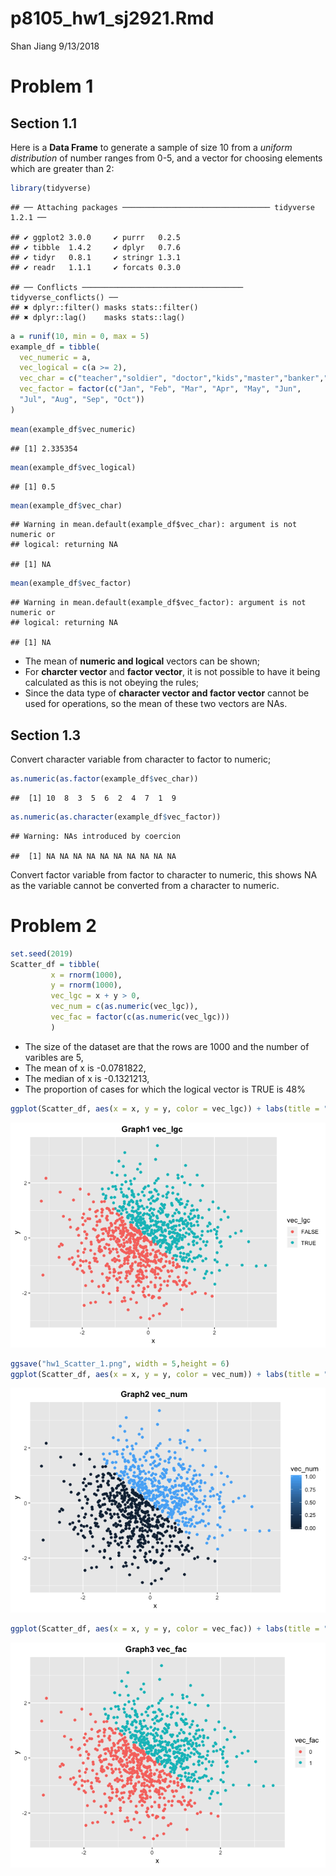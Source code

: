 p8105\_hw1\_sj2921.Rmd
================
Shan Jiang
9/13/2018

# Problem 1

## Section 1.1

Here is a **Data Frame** to generate a sample of size 10 from a *uniform
distribution* of number ranges from 0-5, and a vector for choosing
elements which are greater than
    2:

``` r
library(tidyverse)
```

    ## ── Attaching packages ───────────────────────────────── tidyverse 1.2.1 ──

    ## ✔ ggplot2 3.0.0     ✔ purrr   0.2.5
    ## ✔ tibble  1.4.2     ✔ dplyr   0.7.6
    ## ✔ tidyr   0.8.1     ✔ stringr 1.3.1
    ## ✔ readr   1.1.1     ✔ forcats 0.3.0

    ## ── Conflicts ──────────────────────────────────── tidyverse_conflicts() ──
    ## ✖ dplyr::filter() masks stats::filter()
    ## ✖ dplyr::lag()    masks stats::lag()

``` r
a = runif(10, min = 0, max = 5)
example_df = tibble(
  vec_numeric = a,
  vec_logical = c(a >= 2),
  vec_char = c("teacher","soldier", "doctor","kids","master","banker","hacker","servant ","accountant","statistician"),
  vec_factor = factor(c("Jan", "Feb", "Mar", "Apr", "May", "Jun", 
  "Jul", "Aug", "Sep", "Oct"))
)
```

``` r
mean(example_df$vec_numeric)
```

    ## [1] 2.335354

``` r
mean(example_df$vec_logical)
```

    ## [1] 0.5

``` r
mean(example_df$vec_char)
```

    ## Warning in mean.default(example_df$vec_char): argument is not numeric or
    ## logical: returning NA

    ## [1] NA

``` r
mean(example_df$vec_factor)
```

    ## Warning in mean.default(example_df$vec_factor): argument is not numeric or
    ## logical: returning NA

    ## [1] NA

  - The mean of **numeric and logical** vectors can be shown;
  - For **charcter vector** and **factor vector**, it is not possible to
    have it being calculated as this is not obeying the rules;
  - Since the data type of **character vector and factor vector** cannot
    be used for operations, so the mean of these two vectors are NAs.

## Section 1.3

Convert character variable from character to factor to numeric;

``` r
as.numeric(as.factor(example_df$vec_char))
```

    ##  [1] 10  8  3  5  6  2  4  7  1  9

``` r
as.numeric(as.character(example_df$vec_factor))
```

    ## Warning: NAs introduced by coercion

    ##  [1] NA NA NA NA NA NA NA NA NA NA

Convert factor variable from factor to character to numeric, this shows
NA as the variable cannot be converted from a character to numeric.

# Problem 2

``` r
set.seed(2019)
Scatter_df = tibble(
         x = rnorm(1000),
         y = rnorm(1000),
         vec_lgc = x + y > 0,
         vec_num = c(as.numeric(vec_lgc)),
         vec_fac = factor(c(as.numeric(vec_lgc)))
         )
```

  - The size of the dataset are that the rows are 1000 and the number of
    varibles are 5,
  - The mean of x is -0.0781822,
  - The median of x is -0.1321213,
  - The proportion of cases for which the logical vector is TRUE is
48%

<!-- end list -->

``` r
ggplot(Scatter_df, aes(x = x, y = y, color = vec_lgc)) + labs(title = "Graph1 vec_lgc ") + theme(plot.title = element_text(face = "bold", hjust = 0.5)) + geom_point()
```

![](p8105_hw1_sj2921_files/figure-gfm/chunk_6-1.png)<!-- -->

``` r
ggsave("hw1_Scatter_1.png", width = 5,height = 6)
ggplot(Scatter_df, aes(x = x, y = y, color = vec_num)) + labs(title = "Graph2 vec_num ") + theme(plot.title = element_text(face = "bold", hjust = 0.5)) + geom_point()
```

![](p8105_hw1_sj2921_files/figure-gfm/chunk_6-2.png)<!-- -->

``` r
ggplot(Scatter_df, aes(x = x, y = y, color = vec_fac)) + labs(title = "Graph3 vec_fac ") + theme(plot.title = element_text(face = "bold", hjust = 0.5)) + geom_point()
```

![](p8105_hw1_sj2921_files/figure-gfm/chunk_6-3.png)<!-- -->
